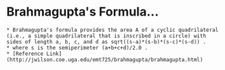 # Brahmagupta's Formula...
	* Brahmagupta's formula provides the area A of a cyclic quadrilateral (i.e., a simple quadrilateral that is inscribed in a circle) with sides of length a, b, c, and d as sqrt((s-a)*(s-b)*(s-c)*(s-d)) .
	* where s is the semiperimeter (a+b+c+d)/2.0 . 
	* [Reference Link](http://jwilson.coe.uga.edu/emt725/brahmagupta/brahmagupta.html)
